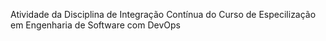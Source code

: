 Atividade da Disciplina de Integração Contínua do Curso de Especilização em Engenharia de Software com DevOps
